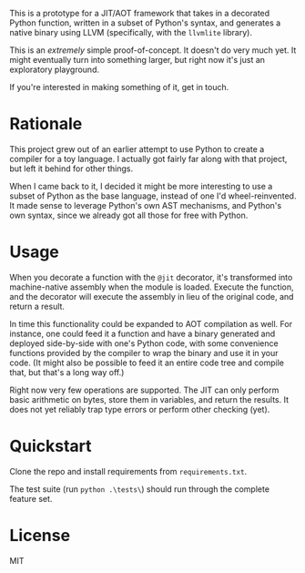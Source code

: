 This is a prototype for a JIT/AOT framework that takes in a decorated Python function, written in a subset of Python's syntax, and generates a native binary using LLVM (specifically, with the `llvmlite` library).

This is an *extremely* simple proof-of-concept. It doesn't do very much yet. It  might eventually turn into something larger, but right now it's just an exploratory playground.

If you're interested in making something of it, get in touch.

# Rationale

This project grew out of an earlier attempt to use Python to create a compiler for a toy language. I actually got fairly far along with that project, but left it behind for other things.

When I came back to it, I decided it might be more interesting to use a subset of Python as the base language, instead of one I'd wheel-reinvented. It made sense to leverage Python's own AST mechanisms, and Python's own syntax, since we already got all those for free with Python.

# Usage

When you decorate a function with the `@jit` decorator, it's transformed into machine-native assembly when the module is loaded. Execute the function, and the decorator will execute the assembly in lieu of the original code, and return a result.

In time this functionality could be expanded to AOT compilation as well. For instance, one could feed it a function and have a binary generated and deployed side-by-side with one's Python code, with some convenience functions provided by the compiler to wrap the binary and use it in your code. (It might also be possible to feed it an entire code tree and compile that, but that's a long way off.)

Right now very few operations are supported. The JIT can only perform basic arithmetic on bytes, store them in variables, and return the results. It does not yet reliably trap type errors or perform other checking (yet).

# Quickstart

Clone the repo and install requirements from `requirements.txt`.

The test suite (run `python .\tests\`) should run through the complete feature set.

# License

MIT